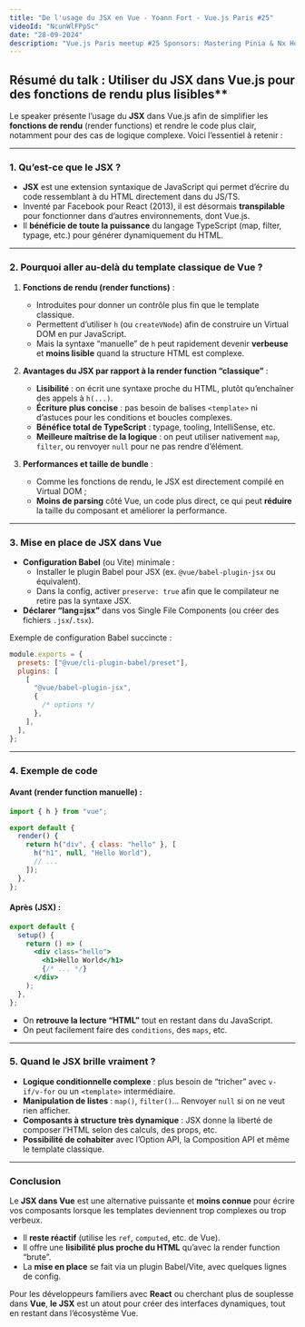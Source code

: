 ```yaml
---
title: "De l'usage du JSX en Vue - Yoann Fort - Vue.js Paris #25"
videoId: "NcunWlFPpSc"
date: "28-09-2024"
description: "Vue.js Paris meetup #25 Sponsors: Mastering Pinia & Nx Host: L'Atelier"
---
```


<YoutubeVideoDetails :video-id="videoId" :video-title="title" :video-description="description">

## Résumé du talk : Utiliser du JSX dans Vue.js pour des fonctions de rendu plus lisibles\*\*

Le speaker présente l’usage du **JSX** dans Vue.js afin de simplifier les **fonctions de rendu** (render functions) et rendre le code plus clair, notamment pour des cas de logique complexe. Voici l’essentiel à retenir :

---

### 1. Qu’est-ce que le JSX ?

- **JSX** est une extension syntaxique de JavaScript qui permet d’écrire du code ressemblant à du HTML directement dans du JS/TS.
- Inventé par Facebook pour React (2013), il est désormais **transpilable** pour fonctionner dans d’autres environnements, dont Vue.js.
- Il **bénéficie de toute la puissance** du langage TypeScript (map, filter, typage, etc.) pour générer dynamiquement du HTML.

---

### 2. Pourquoi aller au-delà du template classique de Vue ?

1. **Fonctions de rendu (render functions)** :

   - Introduites pour donner un contrôle plus fin que le template classique.
   - Permettent d’utiliser `h` (ou `createVNode`) afin de construire un Virtual DOM en pur JavaScript.
   - Mais la syntaxe “manuelle” de `h` peut rapidement devenir **verbeuse** et **moins lisible** quand la structure HTML est complexe.

2. **Avantages du JSX par rapport à la render function “classique”** :

   - **Lisibilité** : on écrit une syntaxe proche du HTML, plutôt qu’enchaîner des appels à `h(...)`.
   - **Écriture plus concise** : pas besoin de balises `<template>` ni d’astuces pour les conditions et boucles complexes.
   - **Bénéfice total de TypeScript** : typage, tooling, IntelliSense, etc.
   - **Meilleure maîtrise de la logique** : on peut utiliser nativement `map`, `filter`, ou renvoyer `null` pour ne pas rendre d’élément.

3. **Performances et taille de bundle** :
   - Comme les fonctions de rendu, le JSX est directement compilé en Virtual DOM ;
   - **Moins de parsing** côté Vue, un code plus direct, ce qui peut **réduire** la taille du composant et améliorer la performance.

---

### 3. Mise en place de JSX dans Vue

- **Configuration Babel** (ou Vite) minimale :
  - Installer le plugin Babel pour JSX (ex. `@vue/babel-plugin-jsx` ou équivalent).
  - Dans la config, activer `preserve: true` afin que le compilateur ne retire pas la syntaxe JSX.
- **Déclarer “lang=jsx”** dans vos Single File Components (ou créer des fichiers `.jsx`/`.tsx`).

Exemple de configuration Babel succincte :

```js
module.exports = {
  presets: ["@vue/cli-plugin-babel/preset"],
  plugins: [
    [
      "@vue/babel-plugin-jsx",
      {
        /* options */
      },
    ],
  ],
};
```

---

### 4. Exemple de code

#### Avant (render function manuelle) :

```js
import { h } from "vue";

export default {
  render() {
    return h("div", { class: "hello" }, [
      h("h1", null, "Hello World"),
      // ...
    ]);
  },
};
```

#### Après (JSX) :

```jsx
export default {
  setup() {
    return () => (
      <div class="hello">
        <h1>Hello World</h1>
        {/* ... */}
      </div>
    );
  },
};
```

- On **retrouve la lecture “HTML”** tout en restant dans du JavaScript.
- On peut facilement faire des `conditions`, des `maps`, etc.

---

### 5. Quand le JSX brille vraiment ?

- **Logique conditionnelle complexe** : plus besoin de “tricher” avec `v-if/v-for` ou un `<template>` intermédiaire.
- **Manipulation de listes** : `map()`, `filter()`… Renvoyer `null` si on ne veut rien afficher.
- **Composants à structure très dynamique** : JSX donne la liberté de composer l’HTML selon des calculs, des props, etc.
- **Possibilité de cohabiter** avec l’Option API, la Composition API et même le template classique.

---

### Conclusion

Le **JSX dans Vue** est une alternative puissante et **moins connue** pour écrire vos composants lorsque les templates deviennent trop complexes ou trop verbeux.

- Il **reste réactif** (utilise les `ref`, `computed`, etc. de Vue).
- Il offre une **lisibilité plus proche du HTML** qu’avec la render function “brute”.
- La **mise en place** se fait via un plugin Babel/Vite, avec quelques lignes de config.

Pour les développeurs familiers avec **React** ou cherchant plus de souplesse dans **Vue**, **le JSX** est un atout pour créer des interfaces dynamiques, tout en restant dans l’écosystème Vue.

